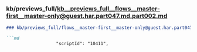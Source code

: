 ### kb/previews_full/kb__previews_full__flows__master-first__master-only@guest.har.part047.md.part002.md

```md
### kb/previews_full/flows__master-first__master-only@guest.har.part047.md (part 002)

```md
                   "scriptId": "10411",
                         
```

```

```
